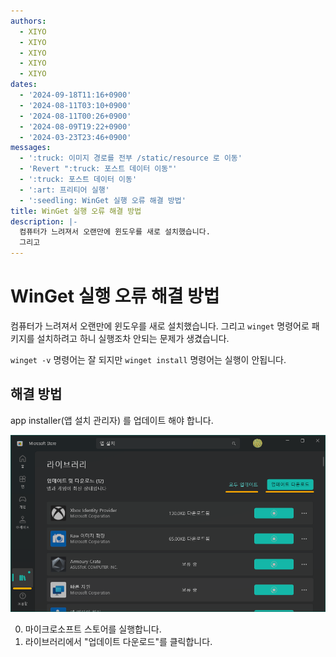 ```yaml
---
authors:
  - XIYO
  - XIYO
  - XIYO
  - XIYO
  - XIYO
dates:
  - '2024-09-18T11:16+0900'
  - '2024-08-11T03:10+0900'
  - '2024-08-11T00:26+0900'
  - '2024-08-09T19:22+0900'
  - '2024-03-23T23:46+0900'
messages:
  - ':truck: 이미지 경로를 전부 /static/resource 로 이동'
  - 'Revert ":truck: 포스트 데이터 이동"'
  - ':truck: 포스트 데이터 이동'
  - ':art: 프리티어 실행'
  - ':seedling: WinGet 실행 오류 해결 방법'
title: WinGet 실행 오류 해결 방법
description: |-
  컴퓨터가 느려져서 오랜만에 윈도우를 새로 설치했습니다.
  그리고
---
```

# WinGet 실행 오류 해결 방법

컴퓨터가 느려져서 오랜만에 윈도우를 새로 설치했습니다.
그리고 `winget` 명령어로 패키지를 설치하려고 하니 실행조차 안되는 문제가 생겼습니다.

`winget -v` 명령어는 잘 되지만 `winget install` 명령어는 실행이 안됩니다.

## 해결 방법

app installer(앱 설치 관리자) 를 업데이트 해야 합니다.

![앱 스토어에서 모든 앱 업데이트 다운로드 중](.assets/update-winget-20240918110056451.png)

0. 마이크로소프트 스토어를 실행합니다.
1. 라이브러리에서 "업데이트 다운로드"를 클릭합니다.
